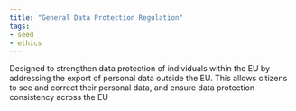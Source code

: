 ```yaml
---
title: "General Data Protection Regulation"
tags:
- seed
- ethics
---
```


Designed to strengthen data protection of individuals within the EU by addressing the export of personal data outside the EU. This allows citizens to see and correct their personal data, and ensure data protection consistency across the EU